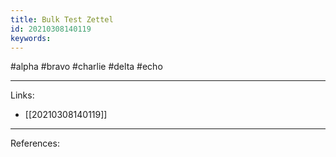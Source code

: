 ```yaml
---
title: Bulk Test Zettel
id: 20210308140119
keywords:
---
```

#alpha #bravo #charlie #delta #echo

---
Links:

- [[20210308140119]]

---
References:
